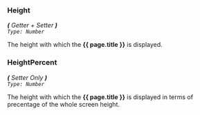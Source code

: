 ### Height
_**\(** Getter + Setter **\)**  
`Type: Number`_

The height with which the **{{ page.title }}** is displayed.


### HeightPercent
_**\(** Setter Only **\)**  
`Type: Number`_

The height with which the **{{ page.title }}** is displayed in terms of precentage of the whole screen height.
